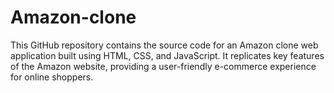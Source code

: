 # Amazon-clone
This GitHub repository contains the source code for an Amazon clone web application built using HTML, CSS, and JavaScript. It replicates key features of the Amazon website, providing a user-friendly e-commerce experience for online shoppers.

